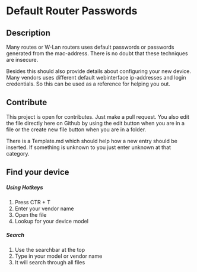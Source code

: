# Default Router Passwords

## Description

Many routes or W-Lan routers uses default passwords or passwords generated from the mac-address. There is no doubt
that these techniques are insecure.

Besides this should also provide details about configuring your new device. Many vendors uses different
default webinterface ip-addresses and login credentials. So this can be used as a reference for helping you out.

## Contribute

This project is open for contributes. Just make a pull request. 
You also edit the file directly here on Github by using the edit button when you are in a file or 
the create new file button when you are in a folder. 

There is a Template.md which should help how a new entry should be inserted. 
If something is unknown to you just enter unknown at that category.

## Find your device

##### Using Hotkeys

1. Press CTR + T
2. Enter your vendor name
3. Open the file
4. Lookup for your device model

##### Search

1. Use the searchbar at the top
2. Type in your model or vendor name
3. It will search through all files
